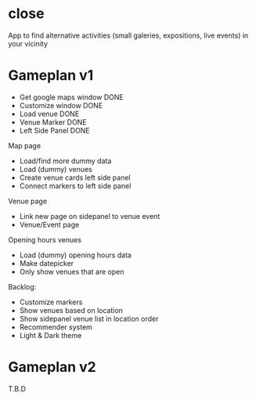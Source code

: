 # close
App to find alternative activities (small galeries, expositions, live events) in your vicinity

# Gameplan v1
- Get google maps window DONE
- Customize window DONE
- Load venue DONE
- Venue Marker DONE
- Left Side Panel DONE

Map page
- Load/find more dummy data
- Load (dummy) venues 
- Create venue cards left side panel
- Connect markers to left side panel

Venue page
- Link new page on sidepanel to venue event
- Venue/Event page

Opening hours venues
- Load (dummy) opening hours data
- Make datepicker 
- Only show venues that are open

Backlog:
- Customize markers
- Show venues based on location
- Show sidepanel venue list in location order
- Recommender system
- Light & Dark theme

# Gameplan v2
T.B.D